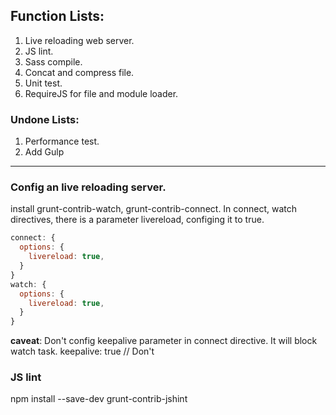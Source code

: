 ## Function Lists:
1. Live reloading web server.
2. JS lint.
3. Sass compile.
4. Concat and compress file.
5. Unit test.
6. RequireJS for file and module loader.

### Undone Lists:
1. Performance test.
2. Add Gulp
---

### Config an live reloading server.
install grunt-contrib-watch, grunt-contrib-connect.
In connect, watch directives, there is a parameter livereload, configing it to true.
```javascript
connect: {
  options: {
    livereload: true,
  }
}
watch: {
  options: {
    livereload: true,
  }
}
```

**caveat**:
Don't config keepalive parameter in connect directive. It will block watch task.
keepalive: true // Don't


### JS lint
npm install --save-dev grunt-contrib-jshint

